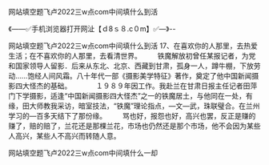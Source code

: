 网站填空题飞卢2022三w点com中间填什么到活

《——✅手机浏览器打开网沚【ｄ8ｓ８.c０m】✅—》--

网站填空题飞卢2022三w点com中间填什么到活	17、在喜欢你的人那里，去热爱生活；在不喜欢你的人那里，去看清世界。
　　铁魔解放初曾任某报记者，为党和国家领导人留影．后来从东北、北京、西藏到甘肃，孤身一人，蹲牛棚，下放劳动……饱经人间风霜。八十年代一部《摄影美学特征》著作，奠定了他中国新闻摄影四大怪杰的基础。　　　　１９８９年因工作。我赴兰在甘肃日报主任记者田萍门下学摄影，适逢“中国新闻摄影四大怪杰”之一的铁魔居土，与他同在一处，有缘，田大师教我采访，暗室技法，“铁魔”理论指点，—文—武，珠联璧合。在兰州学习的—百多天结下了那份缘。
　　骂也好，报怨也好，高兴也罢，反正是赚的赚了，赔的赔了，兰花还是那棵兰花，市场也仍然还是那个市场，他不会因为某些人高兴，某些人不高兴而转随人意。





网站填空题飞卢2022三w点com中间填什么一却
